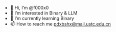 - 👋 Hi, I’m @f000x0
- 👀 I’m interested in Binary & LLM
- 🌱 I’m currently learning Binary
- 📫 How to reach me pdxbshx@mail.ustc.edu.cn
<!---
f000x0/f000x0 is a ✨ special ✨ repository because its `README.md` (this file) appears on your GitHub profile.
You can click the Preview link to take a look at your changes.
--->
